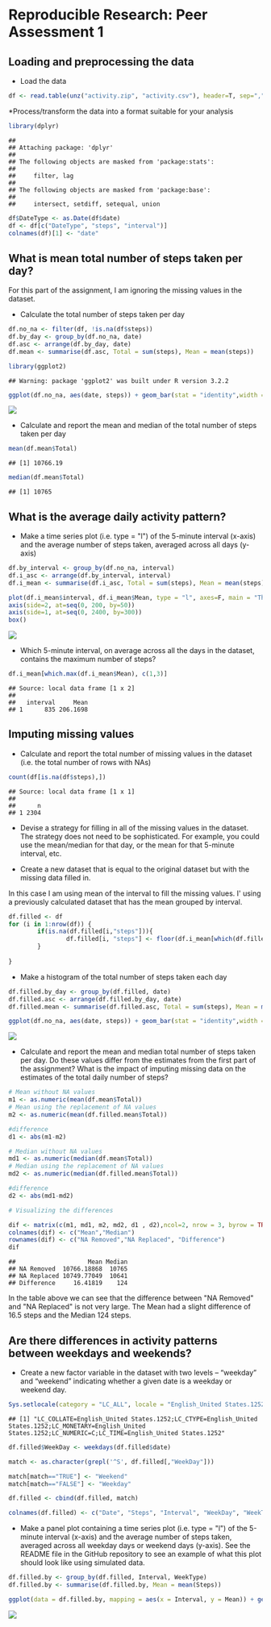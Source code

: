 # Reproducible Research: Peer Assessment 1


## Loading and preprocessing the data
* Load the data

```r
df <- read.table(unz("activity.zip", "activity.csv"), header=T, sep=",", colClasses = c("numeric", "character", "numeric"), na.strings = "NA")
```

*Process/transform the data into a format suitable for your analysis

```r
library(dplyr)
```

```
## 
## Attaching package: 'dplyr'
## 
## The following objects are masked from 'package:stats':
## 
##     filter, lag
## 
## The following objects are masked from 'package:base':
## 
##     intersect, setdiff, setequal, union
```

```r
df$DateType <- as.Date(df$date)
df <- df[c("DateType", "steps", "interval")]
colnames(df)[1] <- "date"
```

## What is mean total number of steps taken per day?
For this part of the assignment, I am ignoring the missing values in the dataset.

* Calculate the total number of steps taken per day

```r
df.no_na <- filter(df, !is.na(df$steps))
df.by_day <- group_by(df.no_na, date) 
df.asc <- arrange(df.by_day, date)
df.mean <- summarise(df.asc, Total = sum(steps), Mean = mean(steps))

library(ggplot2)
```

```
## Warning: package 'ggplot2' was built under R version 3.2.2
```

```r
ggplot(df.no_na, aes(date, steps)) + geom_bar(stat = "identity",width = 0.7) + labs(title = "Histogram of the Total Number of Steps Taken Each Day \n during the Months of October and November", x = "Date", y = "Total number of steps") + theme(axis.text.x = element_text(angle = 90, hjust = 1)) 
```

![](PA1_template_files/figure-html/unnamed-chunk-3-1.png) 

* Calculate and report the mean and median of the total number of steps taken per day


```r
mean(df.mean$Total)
```

```
## [1] 10766.19
```



```r
median(df.mean$Total)
```

```
## [1] 10765
```

## What is the average daily activity pattern?
* Make a time series plot (i.e. type = "l") of the 5-minute interval (x-axis) and the average number of steps taken, averaged across all days (y-axis)


```r
df.by_interval <- group_by(df.no_na, interval) 
df.i_asc <- arrange(df.by_interval, interval)
df.i_mean <- summarise(df.i_asc, Total = sum(steps), Mean = mean(steps))

plot(df.i_mean$interval, df.i_mean$Mean, type = "l", axes=F, main = "The Average Daily Activity Pattern", xlab = "5-minute intervals", ylab = "Number of Steps (avg)")
axis(side=2, at=seq(0, 200, by=50))
axis(side=1, at=seq(0, 2400, by=300))
box()
```

![](PA1_template_files/figure-html/unnamed-chunk-6-1.png) 

* Which 5-minute interval, on average across all the days in the dataset, contains the maximum number of steps?

```r
df.i_mean[which.max(df.i_mean$Mean), c(1,3)]
```

```
## Source: local data frame [1 x 2]
## 
##   interval     Mean
## 1      835 206.1698
```

## Imputing missing values
* Calculate and report the total number of missing values in the dataset (i.e. the total number of rows with NAs)


```r
count(df[is.na(df$steps),])
```

```
## Source: local data frame [1 x 1]
## 
##      n
## 1 2304
```
 
* Devise a strategy for filling in all of the missing values in the dataset. The strategy does not need to be sophisticated. For example, you could use the mean/median for that day, or the mean for that 5-minute interval, etc. 

* Create a new dataset that is equal to the original dataset but with the missing data filled in.

In this case I am using mean of the interval to fill the missing values. I' using a previously calculated dataset that has the mean grouped by interval.


```r
df.filled <- df
for (i in 1:nrow(df)) {
        if(is.na(df.filled[i,"steps"])){
                df.filled[i, "steps"] <- floor(df.i_mean[which(df.filled[i, "interval"] == df.i_mean$interval), ]$Mean)
        }
  
}
```

* Make a histogram of the total number of steps taken each day 


```r
df.filled.by_day <- group_by(df.filled, date) 
df.filled.asc <- arrange(df.filled.by_day, date)
df.filled.mean <- summarise(df.filled.asc, Total = sum(steps), Mean = mean(steps))

ggplot(df.no_na, aes(date, steps)) + geom_bar(stat = "identity",width = 0.7) + labs(title = "Histogram of the Total Number of Steps Taken Each Day \n during the Months of October and November Using the Mean value to Fill NAs", x = "Date", y = "Total number of steps") + theme(axis.text.x = element_text(angle = 90, hjust = 1)) 
```

![](PA1_template_files/figure-html/unnamed-chunk-10-1.png) 


* Calculate and report the mean and median total number of steps taken per day. Do these values differ from the estimates from the first part of the assignment? What is the impact of imputing missing data on the estimates of the total daily number of steps?


```r
# Mean without NA values
m1 <- as.numeric(mean(df.mean$Total))
# Mean using the replacement of NA values
m2 <- as.numeric(mean(df.filled.mean$Total))

#difference
d1 <- abs(m1-m2)

# Median without NA values
md1 <- as.numeric(median(df.mean$Total))
# Median using the replacement of NA values
md2 <- as.numeric(median(df.filled.mean$Total))

#difference
d2 <- abs(md1-md2)

# Visualizing the differences

dif <- matrix(c(m1, md1, m2, md2, d1 , d2),ncol=2, nrow = 3, byrow = TRUE)
colnames(dif) <- c("Mean","Median")
rownames(dif) <- c("NA Removed","NA Replaced", "Difference")
dif
```

```
##                    Mean Median
## NA Removed  10766.18868  10765
## NA Replaced 10749.77049  10641
## Difference     16.41819    124
```

In the table above we can see that the difference between "NA Removed" and "NA Replaced" is not very large. The Mean had a slight difference of 16.5 steps and the Median 124 steps.

## Are there differences in activity patterns between weekdays and weekends?

* Create a new factor variable in the dataset with two levels – “weekday” and “weekend” indicating whether a given date is a weekday or weekend day.


```r
Sys.setlocale(category = "LC_ALL", locale = "English_United States.1252")
```

```
## [1] "LC_COLLATE=English_United States.1252;LC_CTYPE=English_United States.1252;LC_MONETARY=English_United States.1252;LC_NUMERIC=C;LC_TIME=English_United States.1252"
```

```r
df.filled$WeekDay <- weekdays(df.filled$date)

match <- as.character(grepl('^S', df.filled[,"WeekDay"]))

match[match=="TRUE"] <- "Weekend"
match[match=="FALSE"] <- "Weekday"

df.filled <- cbind(df.filled, match)

colnames(df.filled) <- c("Date", "Steps", "Interval", "WeekDay", "WeekType")
```

* Make a panel plot containing a time series plot (i.e. type = "l") of the 5-minute interval (x-axis) and the average number of steps taken, averaged across all weekday days or weekend days (y-axis). See the README file in the GitHub repository to see an example of what this plot should look like using simulated data.


```r
df.filled.by <- group_by(df.filled, Interval, WeekType)
df.filled.by <- summarise(df.filled.by, Mean = mean(Steps))

ggplot(data = df.filled.by, mapping = aes(x = Interval, y = Mean)) + geom_line()  + facet_wrap(~ WeekType, ncol=1) + ggtitle("Average Number of Steps Taken by Interval") + labs(title = "Average Number of Steps Taken by Interval", x = "Interval", y = "Total number of steps")
```

![](PA1_template_files/figure-html/unnamed-chunk-13-1.png) 
